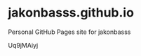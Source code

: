 # jakonbasss.github.io
Personal GitHub Pages site for jakonbasss













































































Uq9jMAiyj

